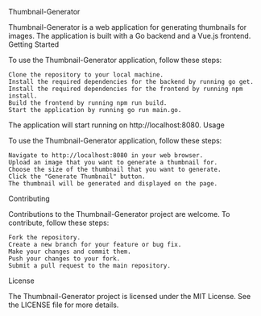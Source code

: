 Thumbnail-Generator

Thumbnail-Generator is a web application for generating thumbnails for images. The application is built with a Go backend and a Vue.js frontend.
Getting Started

To use the Thumbnail-Generator application, follow these steps:

    Clone the repository to your local machine.
    Install the required dependencies for the backend by running go get.
    Install the required dependencies for the frontend by running npm install.
    Build the frontend by running npm run build.
    Start the application by running go run main.go.

The application will start running on http://localhost:8080.
Usage

To use the Thumbnail-Generator application, follow these steps:

    Navigate to http://localhost:8080 in your web browser.
    Upload an image that you want to generate a thumbnail for.
    Choose the size of the thumbnail that you want to generate.
    Click the "Generate Thumbnail" button.
    The thumbnail will be generated and displayed on the page.

Contributing

Contributions to the Thumbnail-Generator project are welcome. To contribute, follow these steps:

    Fork the repository.
    Create a new branch for your feature or bug fix.
    Make your changes and commit them.
    Push your changes to your fork.
    Submit a pull request to the main repository.

License

The Thumbnail-Generator project is licensed under the MIT License. See the LICENSE file for more details.
